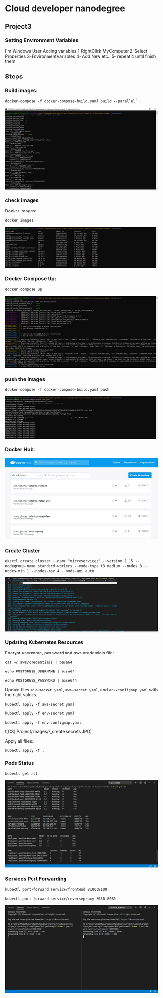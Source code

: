 # Cloud developer nanodegree
## Project3

### Setting Environment Variables 
I'm Windows User Adding variables 
1-RightClick MyComputer
2-Select Properties 
3-EnvironmentVariables
4- Add New etc..
5- repeat 4 until finish them
## Steps


### Build images: 
```
docker-compose -f docker-compose-build.yaml build --parallel` 
```

![DB](Project/images/1_DockerBuild.JPG) 

### check images
Docker images:
```
docker images
``` 

![DI](Project/images/2_dockerimages.JPG)  



### Docker Compose Up:
```
docker compose up
``` 

![DC](Project/images/3_dockerComposeUp.JPG) 


### push the images 
```
dcoker-compose -f docker-compose-build.yaml push
```   

![PI](Project/images/4_pushingimagestohub.JPG)  


### Docker Hub:

![DH](Project/images/5_dockerhub.JPG)


### Create Cluster
```
eksctl create cluster --name "microservices" --version 1.15 --nodegroup-name standard-workers --node-type t3.medium --nodes 3 --nodes-min 1 --nodes-max 4 --node-ami auto
```
![eks](Project/images/6_creatingcluster.JPG) 

### Updating Kubernetes Resources

Encrypt username, password and aws credentials file:

```
cat ~/.aws/credentials | base64
```

```
echo POSTGRESS_USERNAME | base64
```

```
echo POSTGRESS_PASSWORD | base644
```

 Update files `env-secret.yaml`, `aws-secret.yaml`, and `env-configmap.yaml` with the right values.
 
 
```
kubectl apply -f aws-secret.yaml
``` 

```
kubectl apply -f env-secret.yaml
``` 

```
kubectl apply -f env-configmap.yaml
```

![CS](Project/images/7_create secrets.JPG)

Apply all files:
```
kubectl apply -f .
```

### Pods Status

```
kubectl get all
```

![EKP](Project/images/8_GetAllPods.JPG) 


### Services Port Forwarding

```
kubectl port-forward service/frontend 8100:8100 
```
```
kubectl port-forward service/reverseproxy 8080:8080 
```
![SPF](Project/images/9_PortForwarding.JPG) 

